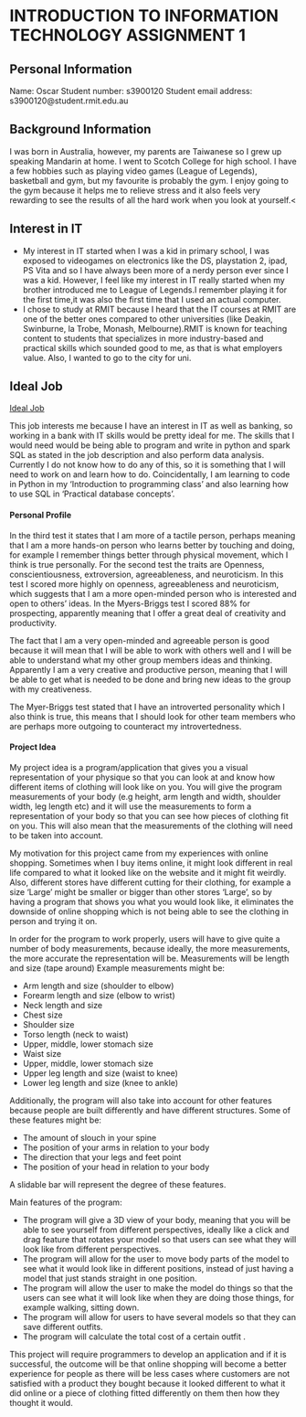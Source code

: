 <!DOCTYPE html>
<html>
<head>
  
<h1>INTRODUCTION TO INFORMATION TECHNOLOGY ASSIGNMENT 1</h1>
<h2>Personal Information</h2>
Name: Oscar
Student number: s3900120
Student email address: s3900120@student.rmit.edu.au
<h2>Background Information</h2>
I was born in Australia, however, my parents are Taiwanese so I grew up speaking Mandarin at home. I went to Scotch College for high school. I have a few hobbies such as playing video games (League of Legends), basketball and gym, but my favourite is probably the gym. I enjoy going to the gym because it helps me to relieve stress and it also feels very rewarding to see the results of all the hard work when you look at yourself.<
<h2>Interest in IT</h2>

<ul>
  <li>My interest in IT started when I was a kid  in primary school, I was exposed to videogames on electronics like the DS, playstation 2, ipad, PS Vita and so I have always been more of a nerdy person ever since I was a kid. However, I feel like my interest in IT really started when my brother introduced me to League of Legends.I remember playing it for the first time,it was also the first time that I used an actual computer.</li>
  <li>I chose to study at RMIT because I heard that the IT courses at RMIT are one of the better ones compared to other universities (like Deakin, Swinburne, la Trobe, Monash, Melbourne).RMIT is known for teaching content to students that specializes in more industry-based and practical skills which sounded good to me, as that is what employers value. Also, I wanted to go to the city for uni.</li>
  
</ul>  

<h2>Ideal Job</h2>
<a href="https://au.indeed.com/viewjob?jk=545f93a8a6a611de&tk=1f215eahb3ede001&from=serp&vjs=3">Ideal Job</a>

This job interests me because I have an interest in IT as well as banking, so working in a bank with IT skills would be pretty ideal for me. The skills that I would need would be being able to program and write in python and spark SQL as stated in the job description and also perform data analysis. Currently I do not know how to do any of this, so it is something that I will need to work on and learn how to do. Coincidentally, I am learning to code in Python in my ‘Introduction to programming class’ and also learning how to use SQL in ‘Practical database concepts’.

<h4>Personal Profile</h4>

In the third test it states that I am more of a tactile person, perhaps meaning that I am a more hands-on person who learns better by touching and doing, for example I remember things better through physical movement, which I think is true personally. For the second test the traits are Openness, conscientiousness, extroversion, agreeableness, and neuroticism. In this test I scored more highly on openness, agreeableness and neuroticism, which suggests that I am a more open-minded person who is interested and open to others’ ideas. In the Myers-Briggs test I scored 88% for prospecting, apparently meaning that I offer a great deal of creativity and productivity.

The fact that I am a very open-minded and agreeable person is good because it will mean that I will be able to work with others well and I will be able to understand what my other group members ideas and thinking. Apparently I am a very creative and productive person, meaning that I will be able to get what is needed to be done and  bring new ideas to the group with my creativeness.


The Myer-Briggs test stated that I have an introverted personality which I also think is true, this means that I should look for other team members who are perhaps more outgoing to counteract my introvertedness.

<h4>Project Idea</h4>
My project idea is a program/application that gives you a visual representation of your physique so that you can look at and know how different items of clothing will look like on you. You will give the program measurements of your body (e.g height, arm length and width, shoulder width, leg length etc) and it will use the measurements to form a representation of your body so that you can see how pieces of clothing fit on you. This will also mean that the measurements of the clothing will need to be taken into account.

My motivation for this project came from my experiences with online shopping. Sometimes when I buy items online, it might look different in real life compared to what it looked like on the website and it might fit weirdly. Also, different stores have different cutting for their clothing, for example a size ‘Large’ might be smaller or bigger than other stores ‘Large’, so by having a program that shows you what you would look like, it eliminates the downside of online shopping which is not being able to see the clothing in person and trying it on.

In order for the program to work properly, users will have to give quite a number of body measurements, because ideally, the more measurements, the more accurate the representation will be. Measurements will be length and size (tape around)
Example measurements might be:

<ul>
  <li>Arm length and size (shoulder to elbow)</li>
  <li>Forearm length and size (elbow to wrist)</li>
  <li>Neck length and size</li>
  <li>Chest size</li>
  <li>Shoulder size</li>
  
  </body>
</html>
  <li>Torso length (neck to waist)</li>
  <li>Upper, middle, lower stomach size</li>
  <li>Waist size</li>
  <li>Upper, middle, lower stomach size</li>
  <li>Upper leg length and size (waist to knee)</li>
  <li>Lower leg length and size (knee to ankle)</li>
</ul>

Additionally, the program will also take into account for other features because people are built differently and have different structures. 
Some of these features might be:

<ul>
  <li>The amount of slouch in your spine</li>
  <li>The position of your arms in relation to your body</li>
  <li>The direction that your legs and feet point</li>
  <li>The position of your head in relation to your body</li>
</ul>
A slidable bar will represent the degree of these features.

Main features of the program:

<ul>
  <li>The program will give a 3D view of your body, meaning that you will be able to see yourself from different perspectives, ideally like a click and drag feature that rotates your model so that users can see what they will look like from different perspectives.</li>
  <li>The program will allow for the user to move body parts of the model to see what it would look like in different positions, instead of just having a model that just stands straight in one position.</li>
  <li>The program will allow the user to make the model do things so that the users can see what it will look like when they are doing those things, for example walking, sitting down.</li>
  <li>The program will allow for users to have several models so that they can save different outfits.</li>
  <li>The program will calculate the total cost of a certain outfit
.</li>
</ul>

This project will require programmers to develop an application and if it is successful, the outcome will be that online shopping will become a better experience for people as there will be less cases where customers are not satisfied with a product they bought because it looked different to what it did online or a piece of clothing fitted differently on them then how they thought it would.

</body>
</html>
